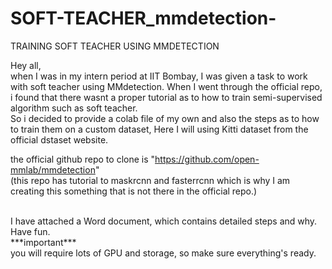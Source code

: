 # SOFT-TEACHER_mmdetection-
TRAINING SOFT TEACHER USING MMDETECTION

Hey all, </br>
when I was in my intern period at IIT Bombay, I was given a task to work with soft teacher using MMdetection.</t> When I went through the official repo, i found that there wasnt a proper tutorial as to how to train semi-supervised algorithm such as soft teacher. <br>
So i decided to provide a colab file of my own and also the steps as to how to train them on a custom dataset, Here I will using Kitti dataset from the official dstaset website. <br>

the official github repo to clone is  "https://github.com/open-mmlab/mmdetection" <br> (this repo has tutorial to maskrcnn and fasterrcnn which is why I am creating this something that is not there in the official repo.) 

<br>
I have attached a Word document, which contains detailed steps and why. Have fun.
<br>
***important***<br>
you will require lots of GPU and storage, so make sure everything's ready. 
